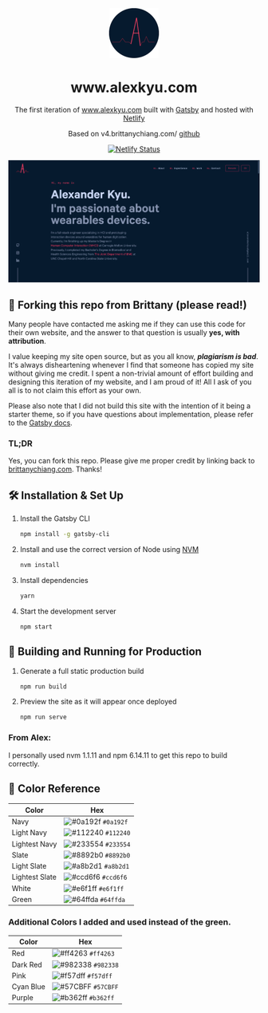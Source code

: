 <div align="center">
  <img alt="Logo" src="https://raw.githubusercontent.com/awkyu/portfolio/main/src/images/logo.png" width="100" />
</div>
<h1 align="center">
  www.alexkyu.com
</h1>
<p align="center">
  The first iteration of <a href="https://www.alexkyu.com" target="_blank">www.alexkyu.com</a> built with <a href="https://www.gatsbyjs.org/" target="_blank">Gatsby</a> and hosted with <a href="https://www.netlify.com/" target="_blank">Netlify</a>
</p>
<p align="center">
  Based on v4.brittanychiang.com/ <a href="https://github.com/bchiang7/v4">github</a>
</p>
<p align="center">
  <a href="https://app.netlify.com/sites/alexkyu/deploys" target="_blank">
    <img src="https://api.netlify.com/api/v1/badges/22ae068b-7429-4e6e-a450-e69a6f90610b/deploy-status" alt="Netlify Status" />
  </a>
</p>

![demo](https://raw.githubusercontent.com/awkyu/portfolio/main/src/images/demo.png)

## 🚨 Forking this repo from Brittany (please read!)

Many people have contacted me asking me if they can use this code for their own website, and the answer to that question is usually **yes, with attribution**.

I value keeping my site open source, but as you all know, _**plagiarism is bad**_. It's always disheartening whenever I find that someone has copied my site without giving me credit. I spent a non-trivial amount of effort building and designing this iteration of my website, and I am proud of it! All I ask of you all is to not claim this effort as your own.

Please also note that I did not build this site with the intention of it being a starter theme, so if you have questions about implementation, please refer to the [Gatsby docs](https://www.gatsbyjs.org/docs/).

### TL;DR

Yes, you can fork this repo. Please give me proper credit by linking back to [brittanychiang.com](https://brittanychiang.com). Thanks!

## 🛠 Installation & Set Up

1. Install the Gatsby CLI

   ```sh
   npm install -g gatsby-cli
   ```

2. Install and use the correct version of Node using [NVM](https://github.com/nvm-sh/nvm)

   ```sh
   nvm install
   ```

3. Install dependencies

   ```sh
   yarn
   ```

4. Start the development server

   ```sh
   npm start
   ```

## 🚀 Building and Running for Production

1. Generate a full static production build

   ```sh
   npm run build
   ```

1. Preview the site as it will appear once deployed

   ```sh
   npm run serve
   ```

### From Alex:

I personally used nvm 1.1.11 and npm 6.14.11 to get this repo to build correctly.

## 🎨 Color Reference

| Color          | Hex                                                                |
| -------------- | ------------------------------------------------------------------ |
| Navy           | ![#0a192f](https://via.placeholder.com/10/0a192f?text=+) `#0a192f` |
| Light Navy     | ![#112240](https://via.placeholder.com/10/0a192f?text=+) `#112240` |
| Lightest Navy  | ![#233554](https://via.placeholder.com/10/303C55?text=+) `#233554` |
| Slate          | ![#8892b0](https://via.placeholder.com/10/8892b0?text=+) `#8892b0` |
| Light Slate    | ![#a8b2d1](https://via.placeholder.com/10/a8b2d1?text=+) `#a8b2d1` |
| Lightest Slate | ![#ccd6f6](https://via.placeholder.com/10/ccd6f6?text=+) `#ccd6f6` |
| White          | ![#e6f1ff](https://via.placeholder.com/10/e6f1ff?text=+) `#e6f1ff` |
| Green          | ![#64ffda](https://via.placeholder.com/10/64ffda?text=+) `#64ffda` |

### Additional Colors I added and used instead of the green.

| Color     | Hex                                                                |
| --------- | ------------------------------------------------------------------ |
| Red       | ![#ff4263](https://via.placeholder.com/10/ff4263?text=+) `#ff4263` |
| Dark Red  | ![#982338](https://via.placeholder.com/10/982338?text=+) `#982338` |
| Pink      | ![#f57dff](https://via.placeholder.com/10/f57dff?text=+) `#f57dff` |
| Cyan Blue | ![#57CBFF](https://via.placeholder.com/10/57CBFF?text=+) `#57CBFF` |
| Purple    | ![#b362ff](https://via.placeholder.com/10/b362ff?text=+) `#b362ff` |
